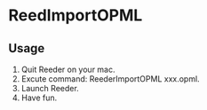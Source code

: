 # ReedImportOPML

## Usage

1. Quit Reeder on your mac.
2. Excute command: ReederImportOPML xxx.opml.
3. Launch Reeder.
3. Have fun.
